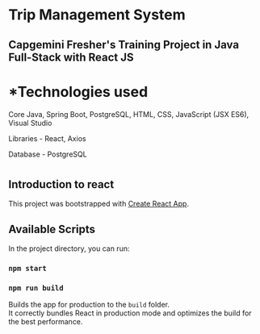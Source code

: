 # Trip Management System

## Capgemini Fresher's Training Project in Java Full-Stack with React JS



# *Technologies used

Core Java, Spring Boot, PostgreSQL, HTML, CSS, JavaScript (JSX ES6), Visual Studio

Libraries - React, Axios 

Database - PostgreSQL



#
#

## Introduction to react

This project was bootstrapped with [Create React App](https://github.com/facebook/create-react-app).

## Available Scripts

In the project directory, you can run:

### `npm start`

### `npm run build`

Builds the app for production to the `build` folder.\
It correctly bundles React in production mode and optimizes the build for the best performance.


 
